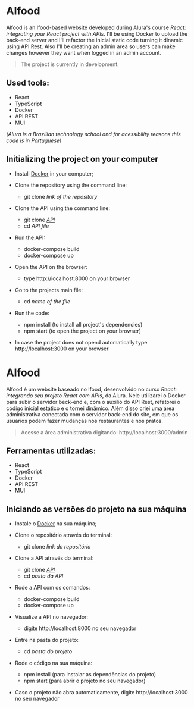 # Alfood

Alfood is an Ifood-based website developed during Alura's course *React: integrating your React project with APIs*. I'll be using Docker to upload the back-end server and I'll refactor the inicial static code turning it dinamic using API Rest. Also I'll be creating an admin area so users can make changes however they want when logged in an admin account.

> The project is currently in development.

## Used tools:

* React
* TypeScript
* Docker
* API REST
* MUI

*(Alura is a Brazilian technology school and for acessibility reasons this code is in Portuguese)*

## Initializing the project on your computer

- Install [Docker](https://www.docker.com/products/docker-desktop/) in your computer;

- Clone the repository using the command line:
    - git clone *link of the repository*

- Clone the API using the command line:
    - git clone *[API](https://github.com/alura-cursos/restaurantes_api)*
    - cd *API file*

- Run the API:
    - docker-compose build
    - docker-compose up

- Open the API on the browser:
   - type http://localhost:8000 on your browser
 
- Go to the projects main file:
    - cd *name of the file*
 
- Run the code:
    - npm install (to install all project's dependencies)
    - npm start (to open the project on your browser)
 
* In case the project does not opend automatically type http://localhost:3000 on your browser

#

# Alfood

Alfood é um website baseado no Ifood, desenvolvido no curso *React: integrando seu projeto React com APIs*, da Alura. Nele utilizarei o Docker para subir o servidor beck-end e, com o auxílio do API Rest, refatorei o código inicial estático e o tornei dinâmico. Além disso criei uma área administrativa conectada com o servidor back-end do site, em que os usuários podem fazer mudanças nos restaurantes e nos pratos.

> Acesse a área administrativa digitando: http://localhost:3000/admin

## Ferramentas utilizadas:

* React
* TypeScript
* Docker
* API REST
* MUI

## Iniciando as versões do projeto na sua máquina

- Instale o [Docker](https://www.docker.com/products/docker-desktop/) na sua máquina;

- Clone o repositório através do terminal:
    - git clone *link do repositório*
 
- Clone a API através do terminal:
    - git clone *[API](https://github.com/alura-cursos/restaurantes_api)*
    - cd *pasta da API*
  
- Rode a API com os comandos:
    - docker-compose build
    - docker-compose up

- Visualize a API no navegador:
   - digite http://localhost:8000 no seu navegador
 
- Entre na pasta do projeto:
    - cd *pasta do projeto*
 
- Rode o código na sua máquina:
    - npm install (para instalar as dependências do projeto)
    - npm start (para abrir o projeto no seu navegador)
 
* Caso o projeto não abra automaticamente, digite http://localhost:3000 no seu navegador
